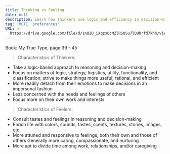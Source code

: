 ```yaml
---
title: Thinking vs Feeling
date: null
description: Learn how Thinkers use logic and efficiency in decision-making while Feelers rely on emotions and compassion to balance work and relationships. Discover key personality traits now.
tag: 'MBTI, preferences'
URL: >-
  https://drive.google.com/file/d/1n8ID_iXqzs6cMZlRS0Su7lQUhrfd7khh/view?usp=sharing
---
```


Book: My True Type, page 39 - 45

> Characteristics of Thinkers:
- Take a logic-based approach to reasoning and decision-making
- Focus on matters of logic, strategy, logistics, utility, functionality, and classification; strive to make things more useful, rational, and efficient 
- More readily detach from their emotions to make decisions in an impersonal fashion
- Less concerned with the needs and feelings of others
- Focus more on their own work and interests

> Characteristics of Feelers:
- Consult tastes and feelings in reasoning and decision-making
- Enrich life with colors, sounds, tastes, scents, textures, stories, images, etc. 
- More attuned and responsive to feelings, both their own and those of others Generally more caring, compassionate, and nurturing
- More apt to divide time among work, relationships, and/or caregiving
